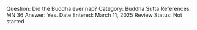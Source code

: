 Question: Did the Buddha ever nap?
Category: Buddha
Sutta References: MN 36
Answer: Yes. 
Date Entered: March 11, 2025
Review Status: Not started